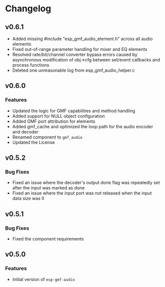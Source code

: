 # Changelog

## v0.6.1

- Added missing #include "esp_gmf_audio_element.h" across all audio elements
- Fixed out-of-range parameter handling for mixer and EQ elements
- Resolved rate/bit/channel converter bypass errors caused by asynchronous modification of obj->cfg between set/event callbacks and process functions
- Deleted one unreasonable log from esp_gmf_audio_helper.c

## v0.6.0

### Features
- Updated the logic for GMF capabilities and method handling
- Added support for NULL object configuration
- Added GMF port attribution for elements
- Added gmf_cache and optimized the loop path for the audio encoder and decoder
- Renamed component to `gmf_audio`
- Updated the License

## v0.5.2

### Bug Fixes

- Fixed an issue where the decoder's output done flag was repeatedly set after the input was marked as done
- Fixed an issue where the input port was not released when the input data size was 0


## v0.5.1

### Bug Fixes

- Fixed the component requirements


## v0.5.0

### Features

- Initial version of `esp-gmf-audio`
